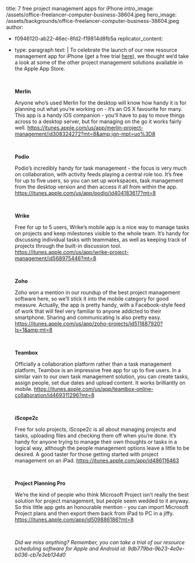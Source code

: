 title: 7 free project management apps for iPhone
intro_image: /assets/office-freelancer-computer-business-38604.jpeg
hero_image: /assets/backgrounds/office-freelancer-computer-business-38604.jpeg
author:
  - f0946120-ab22-46ec-8fd2-f19814d8fb5a
replicator_content:
  - 
    type: paragraph
    text: |
      To celebrate the launch of our new resource management app for iPhone (get a free trial <a title="Free Trial" href="http://www.precursive.co.uk/features/signup/">here</a>), we thought we’d take a look at some of the other project management solutions available in the Apple App Store.
      
      &nbsp;
      
      <strong>Merlin</strong>
      
      Anyone who’s used Merlin for the desktop will know how handy it is for planning out what you’re working on - it’s an OS X favourite for many. This app is a handy iOS companion - you’ll have to pay to move things across to a desktop server, but for managing on the go it works fairly well.
      <a href="https://itunes.apple.com/us/app/merlin-project-management/id308324272?mt=8&amp;ign-mpt=uo%3D8">https://itunes.apple.com/us/app/merlin-project-management/id308324272?mt=8&amp;ign-mpt=uo%3D8</a>
      
      &nbsp;
      
      <strong>Podio</strong>
      
      Podio’s incredibly handy for task management - the focus is very much on collaboration, with activity feeds playing a central role too. It’s free for up to five users, so you can set up workspaces, task management from the desktop version and then access it all from within the app.
      <a href="https://itunes.apple.com/us/app/podio/id404183617?mt=8">https://itunes.apple.com/us/app/podio/id404183617?mt=8</a>
      
      &nbsp;
      
      <strong>Wrike</strong>
      
      Free for up to 5 users, Wrike’s mobile app is a nice way to manage tasks on projects and keep milestones visible to the whole team. It’s handy for discussing individual tasks with teammates, as well as keeping track of projects through the built-in discussion tool.
      <a href="https://itunes.apple.com/us/app/wrike-project-management/id568975446?mt=8">https://itunes.apple.com/us/app/wrike-project-management/id568975446?mt=8</a>
      
      &nbsp;
      
      <strong>Zoho</strong>
      
      Zoho won a mention in our roundup of the best project management software here, so we’ll stick it into the mobile category for good measure. Actually, the app is pretty handy, with a Facebook-style feed of work that will feel very familiar to anyone addicted to their smartphone. Sharing and communicating is also pretty easy.
      <a href="https://itunes.apple.com/us/app/zoho-projects/id511887920?ls=1&amp;mt=8">https://itunes.apple.com/us/app/zoho-projects/id511887920?ls=1&amp;mt=8</a>
      
      &nbsp;
      
      <strong>Teambox</strong>
      
      Officially a collaboration platform rather than a task management platform, Teambox is an impressive free app for up to five users. In a similar vain to our own task management solution, you can create tasks, assign people, set due dates and upload content. It works brilliantly on mobile.
      <a href="https://itunes.apple.com/us/app/teambox-online-collaboration/id469311296?mt=8">https://itunes.apple.com/us/app/teambox-online-collaboration/id469311296?mt=8</a>
      
      &nbsp;
      
      <strong>iScope2c</strong>
      
      Free for solo projects, iScope2c is all about managing projects and tasks, uploading files and checking them off when you’re done. It’s handy for anyone trying to manage their own thoughts or tasks in a logical way, although the people management options leave a little to be desired. A good taster for those getting started with project management on an iPad.
      <a href="https://itunes.apple.com/app/id486116463">https://itunes.apple.com/app/id486116463</a>
      
      &nbsp;
      
      <strong>Project Planning Pro</strong>
      
      We’re the kind of people who think Microsoft Project isn’t really the best solution for project management, but people seem wedded to it anyway. So this little app gets an honourable mention - you can import Microsoft Project plans and then export them back from iPad to PC in a jiffy.
      <a href="https://itunes.apple.com/app/id509886186?mt=8">https://itunes.apple.com/app/id509886186?mt=8</a>
      
      &nbsp;
      
      <em>Did we miss anything? Remember, you can take a trial of our resource scheduling software for Apple and Android
id: 9db779ba-9b23-4e0e-b036-cb7e3eb134d0
